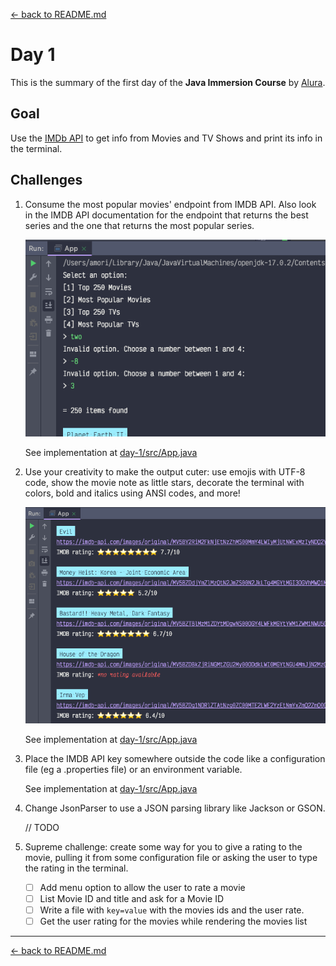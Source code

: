 [← back to README.md][readme]

# Day 1

This is the summary of the first day of the **Java Immersion Course** by [Alura](https://www.alura.com.br).

## Goal

Use the [IMDb API](https://www.imdb-api.com) to get info from Movies and TV Shows and print its info in the terminal.

## Challenges

1. Consume the most popular movies' endpoint from IMDB API. Also look in the IMDB API documentation for
   the endpoint that returns the best series and the one that returns the most popular series.

   ![](https://github.com/afonsodemori/alura-java-immersion/blob/275676bcb3bf443ecf5902e32ca13a95206fa2a3/docs/day-001-challenge-001.png)

   See implementation
   at [day-1/src/App.java](https://github.com/afonsodemori/alura-java-immersion/blob/275676bcb3bf443ecf5902e32ca13a95206fa2a3/src/App.java)

2. Use your creativity to make the output cuter: use emojis with UTF-8 code, show the movie note as little stars,
   decorate the terminal with colors, bold and italics using ANSI codes, and more!

   ![](https://github.com/afonsodemori/alura-java-immersion/blob/275676bcb3bf443ecf5902e32ca13a95206fa2a3/docs/day-001-challenge-002.png)

   See implementation
   at [day-1/src/App.java](https://github.com/afonsodemori/alura-java-immersion/blob/275676bcb3bf443ecf5902e32ca13a95206fa2a3/src/App.java)

3. Place the IMDB API key somewhere outside the code like a configuration file (eg a .properties file)
   or an environment variable.

   See implementation
   at [day-1/src/App.java](https://github.com/afonsodemori/alura-java-immersion/blob/275676bcb3bf443ecf5902e32ca13a95206fa2a3/src/App.java)

4. Change JsonParser to use a JSON parsing library like Jackson or GSON.

   // TODO

5. Supreme challenge: create some way for you to give a rating to the movie, pulling it from some configuration file or
   asking the user to type the rating in the terminal.

   - [ ] Add menu option to allow the user to rate a movie
   - [ ] List Movie ID and title and ask for a Movie ID
   - [ ] Write a file with `key=value` with the movies ids and the user rate.
   - [ ] Get the user rating for the movies while rendering the movies list

---

[← back to README.md][readme]

[readme]: https://github.com/afonsodemori/alura-java-immersion/blob/main/README.md
